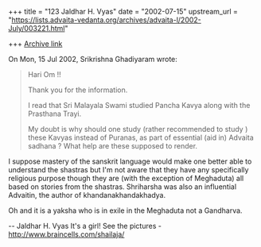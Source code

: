 +++
title = "123 Jaldhar H. Vyas"
date = "2002-07-15"
upstream_url = "https://lists.advaita-vedanta.org/archives/advaita-l/2002-July/003221.html"

+++
[Archive link](https://lists.advaita-vedanta.org/archives/advaita-l/2002-July/003221.html)

On Mon, 15 Jul 2002, Srikrishna Ghadiyaram wrote:

> Hari Om !!
>
> Thank you for the information.
>
> I read that Sri Malayala Swami studied Pancha Kavya
> along with the Prasthana Trayi.
>
> My doubt is why should one study (rather recommended
> to study ) these Kavyas instead of Puranas, as part of
> essential (aid in) Advaita sadhana ? What help are
> these supposed to render.
>

I suppose mastery of the sanskrit language would make one better able to
understand the shastras but I'm not aware that they have any specifically
religious purpose though they are (with the exception of Meghaduta) all
based on stories from the shastras.  Shriharsha was also an influential
Advaitin, the author of khandanakhandakhadya.

Oh and it is a yaksha who is in exile in the Meghaduta not a Gandharva.

--
Jaldhar H. Vyas <jaldhar at braincells.com>
It's a girl! See the pictures - http://www.braincells.com/shailaja/


